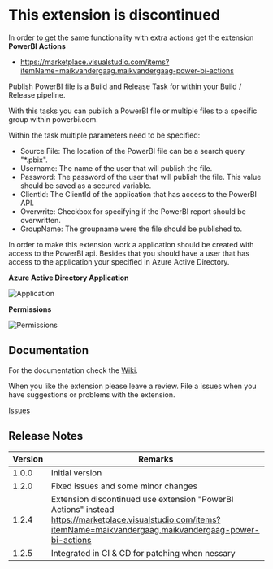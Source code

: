 # This extension is discontinued
In order to get the same functionality with extra actions get the extension **PowerBI Actions**

* https://marketplace.visualstudio.com/items?itemName=maikvandergaag.maikvandergaag-power-bi-actions

Publish PowerBI file is a Build and Release Task for within your Build / Release pipeline.

With this tasks you can publish a PowerBI file or multiple files to a specific group within powerbi.com. 

Within the task multiple parameters need to be specified:
* Source File: The location of the PowerBI file can be a search query "*.pbix".
* Username: The name of the user that will publish the file.
* Password: The password of the user that will publish the file. This value should be saved as a secured variable.
* ClientId: The ClientId of the application that has access to the PowerBI API.
* Overwrite: Checkbox for specifying if the PowerBI report should be overwritten.
* GroupName: The groupname were the file should be published to. 

In order to make this extension work a application should be created with access to the PowerBI api. Besides that you should have a user that has access to the application your specified in Azure Active Directory.

**Azure Active Directory Application**

![Application](https://github.com/maikvandergaag/msft-extensions/raw/master/docs/images/application.png "Azure Active Directory Application")

**Permissions**

![Permissions](https://github.com/maikvandergaag/msft-extensions/raw/master/docs/images/permissions.png "Azure Active Directory Permissions")

## Documentation

For the documentation check the [Wiki](https://github.com/MaikvanderGaag/msft-extensions/wiki).

When you like the extension please leave a review. File a issues when you have suggestions or problems with the extension.

[Issues](https://github.com/MaikvanderGaag/msft-extensions/issues)

## Release Notes

| Version | Remarks                             |  
|---------|-------------------------------------|
| 1.0.0   | Initial version                     |
| 1.2.0   | Fixed issues and some minor changes |
| 1.2.4   | Extension discontinued use extension "PowerBI Actions" instead https://marketplace.visualstudio.com/items?itemName=maikvandergaag.maikvandergaag-power-bi-actions | 
| 1.2.5   | Integrated in CI & CD for patching when nessary | 